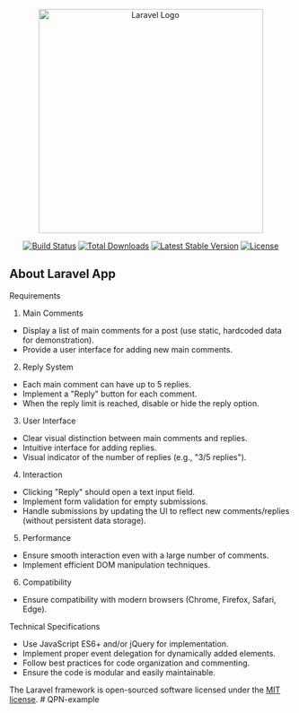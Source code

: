 <p align="center"><a href="https://laravel.com" target="_blank"><img src="https://raw.githubusercontent.com/laravel/art/master/logo-lockup/5%20SVG/2%20CMYK/1%20Full%20Color/laravel-logolockup-cmyk-red.svg" width="400" alt="Laravel Logo"></a></p>

<p align="center">
<a href="https://github.com/laravel/framework/actions"><img src="https://github.com/laravel/framework/workflows/tests/badge.svg" alt="Build Status"></a>
<a href="https://packagist.org/packages/laravel/framework"><img src="https://img.shields.io/packagist/dt/laravel/framework" alt="Total Downloads"></a>
<a href="https://packagist.org/packages/laravel/framework"><img src="https://img.shields.io/packagist/v/laravel/framework" alt="Latest Stable Version"></a>
<a href="https://packagist.org/packages/laravel/framework"><img src="https://img.shields.io/packagist/l/laravel/framework" alt="License"></a>
</p>

## About Laravel App

Requirements

1. Main Comments
- Display a list of main comments for a post (use static, hardcoded data for
demonstration).
- Provide a user interface for adding new main comments.

2. Reply System
- Each main comment can have up to 5 replies.
- Implement a "Reply" button for each comment.
- When the reply limit is reached, disable or hide the reply option.

3. User Interface
- Clear visual distinction between main comments and replies.
- Intuitive interface for adding replies.
- Visual indicator of the number of replies (e.g., "3/5 replies").

4. Interaction
- Clicking "Reply" should open a text input field.
- Implement form validation for empty submissions.
- Handle submissions by updating the UI to reflect new comments/replies
(without persistent data storage).

5. Performance
- Ensure smooth interaction even with a large number of comments.
- Implement efficient DOM manipulation techniques.

6. Compatibility
- Ensure compatibility with modern browsers (Chrome, Firefox, Safari, Edge).

Technical Specifications

- Use JavaScript ES6+ and/or jQuery for implementation.
- Implement proper event delegation for dynamically added elements.
- Follow best practices for code organization and commenting.
- Ensure the code is modular and easily maintainable.


The Laravel framework is open-sourced software licensed under the [MIT license](https://opensource.org/licenses/MIT).
#   Q P N - e x a m p l e 
 
 
